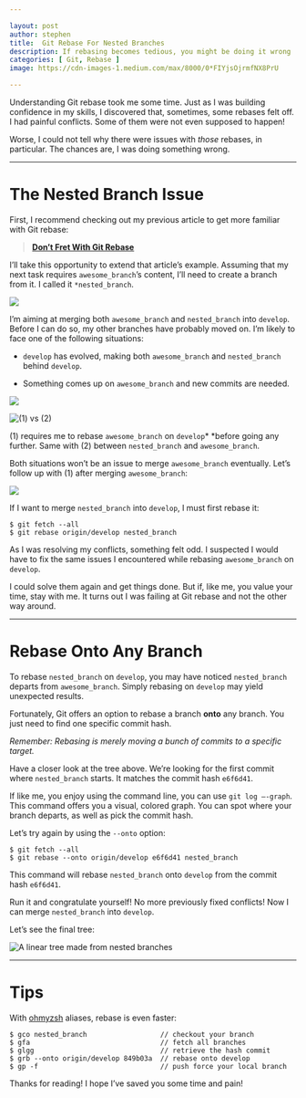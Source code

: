 ```yaml
---

layout: post
author: stephen
title:  Git Rebase For Nested Branches
description: If rebasing becomes tedious, you might be doing it wrong
categories: [ Git, Rebase ]
image: https://cdn-images-1.medium.com/max/8000/0*FIYjsOjrmfNX8PrU

---
```


Understanding Git rebase took me some time. Just as I was building confidence in my skills, I discovered that, sometimes, some rebases felt off. I had painful conflicts. Some of them were not even supposed to happen!

Worse, I could not tell why there were issues with *those* rebases, in particular. The chances are, I was doing something wrong.

---

# The Nested Branch Issue

First, I recommend checking out my previous article to get more familiar with Git rebase:

> [**Don’t Fret With Git Rebase**](https://medium.com/better-programming/dont-fret-with-git-rebase-75fe3ed5ca8f)
>
> <small></small>

I’ll take this opportunity to extend that article’s example. Assuming that my next task requires `awesome_branch`’s content, I’ll need to create a branch from it. I called it `*nested_branch`.

![](https://cdn-images-1.medium.com/max/1540/1*x0_jJ5H_ZszltDuJEhKxEA.png)

I’m aiming at merging both `awesome_branch` and `nested_branch` into `develop`. Before I can do so, my other branches have probably moved on. I’m likely to face one of the following situations:

- `develop` has evolved, making both `awesome_branch` and `nested_branch` behind `develop`.

- Something comes up on `awesome_branch` and new commits are needed.

![](https://cdn-images-1.medium.com/max/1596/1*Dt69Q_HW5DL0dYvHh9PneQ.png)

![(1) vs (2)](https://cdn-images-1.medium.com/max/1632/1*owNQ9K0akAN2kOVsKZZHOw.png)

(1) requires me to rebase `awesome_branch` on `develop`\* \*before going any further. Same with (2) between `nested_branch` and `awesome_branch`.

Both situations won’t be an issue to merge `awesome_branch` eventually. Let’s follow up with (1) after merging `awesome_branch`:

![](https://cdn-images-1.medium.com/max/1712/1*a1-mRVtaIsLxFIctxGmkXQ.png)

If I want to merge `nested_branch` into `develop`, I must first rebase it:

```
$ git fetch --all
$ git rebase origin/develop nested_branch
```

As I was resolving my conflicts, something felt odd. I suspected I would have to fix the same issues I encountered while rebasing `awesome_branch` on `develop`.

I could solve them again and get things done. But if, like me, you value your time, stay with me. It turns out I was failing at Git rebase and not the other way around.

---

# Rebase Onto Any Branch

To rebase `nested_branch` on `develop`, you may have noticed `nested_branch` departs from `awesome_branch`. Simply rebasing on `develop` may yield unexpected results.

Fortunately, Git offers an option to rebase a branch **onto** any branch. You just need to find one specific commit hash.

_Remember: Rebasing is merely moving a bunch of commits to a specific target._

Have a closer look at the tree above. We’re looking for the first commit where `nested_branch` starts. It matches the commit hash `e6f6d41`.

If like me, you enjoy using the command line, you can use `git log —-graph`. This command offers you a visual, colored graph. You can spot where your branch departs, as well as pick the commit hash.

Let’s try again by using the `--onto` option:

```
$ git fetch --all
$ git rebase --onto origin/develop e6f6d41 nested_branch
```

This command will rebase `nested_branch` onto `develop` from the commit hash `e6f6d41`.

Run it and congratulate yourself! No more previously fixed conflicts! Now I can merge `nested_branch` into `develop`.

Let’s see the final tree:

![A linear tree made from nested branches](https://cdn-images-1.medium.com/max/1636/1*SkN8Fo4ZKuQyurJNhsuwRQ.png)

---

# Tips

With [ohmyzsh](https://github.com/ohmyzsh/ohmyzsh/wiki/Cheatsheet) aliases, rebase is even faster:

```
$ gco nested_branch                  // checkout your branch
$ gfa                                // fetch all branches
$ glgg                               // retrieve the hash commit
$ grb --onto origin/develop 849b03a  // rebase onto develop
$ gp -f                              // push force your local branch
```

Thanks for reading! I hope I’ve saved you some time and pain!
